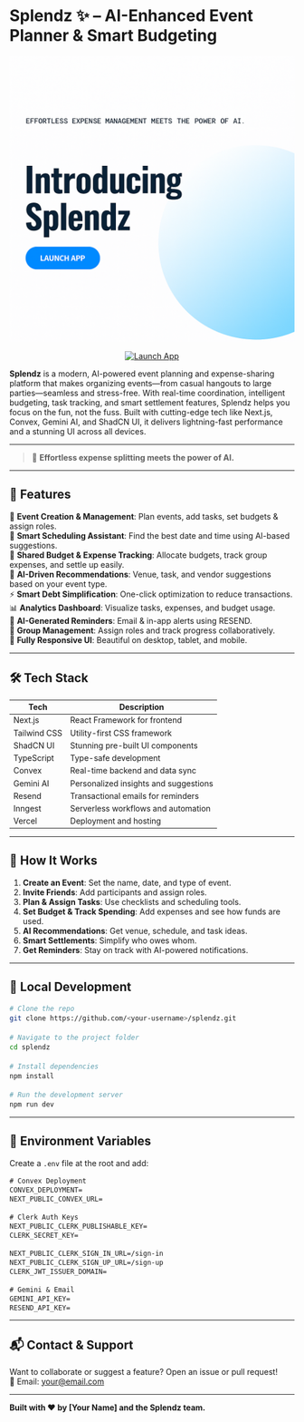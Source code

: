 # Splendz ✨ – AI-Enhanced Event Planner & Smart Budgeting

![Splendz Hero](./public/splendz-hero.png)

<p align="center">
  <a href="https://splendz.vercel.app" target="_blank">
    <img src="https://img.shields.io/badge/🚀 Launch%20App-brightgreen?style=for-the-badge&logo=vercel" alt="Launch App">
  </a>
</p>

**Splendz** is a modern, AI-powered event planning and expense-sharing platform that makes organizing events—from casual hangouts to large parties—seamless and stress-free. With real-time coordination, intelligent budgeting, task tracking, and smart settlement features, Splendz helps you focus on the fun, not the fuss. Built with cutting-edge tech like Next.js, Convex, Gemini AI, and ShadCN UI, it delivers lightning-fast performance and a stunning UI across all devices.

---

> 📌 **Effortless expense splitting meets the power of AI.**

---

## 🌟 Features

🎉 **Event Creation & Management**: Plan events, add tasks, set budgets & assign roles.  
📆 **Smart Scheduling Assistant**: Find the best date and time using AI-based suggestions.  
💸 **Shared Budget & Expense Tracking**: Allocate budgets, track group expenses, and settle up easily.  
🧠 **AI-Driven Recommendations**: Venue, task, and vendor suggestions based on your event type.  
⚡ **Smart Debt Simplification**: One-click optimization to reduce transactions.  
📊 **Analytics Dashboard**: Visualize tasks, expenses, and budget usage.  
🔔 **AI-Generated Reminders**: Email & in-app alerts using RESEND.  
👥 **Group Management**: Assign roles and track progress collaboratively.  
📲 **Fully Responsive UI**: Beautiful on desktop, tablet, and mobile.

---

## 🛠️ Tech Stack

| Tech          | Description                              |
|---------------|------------------------------------------|
| Next.js       | React Framework for frontend             |
| Tailwind CSS  | Utility-first CSS framework              |
| ShadCN UI     | Stunning pre-built UI components         |
| TypeScript    | Type-safe development                    |
| Convex        | Real-time backend and data sync          |
| Gemini AI     | Personalized insights and suggestions    |
| Resend        | Transactional emails for reminders       |
| Inngest       | Serverless workflows and automation      |
| Vercel        | Deployment and hosting                   |

---

## 🧭 How It Works

1. **Create an Event**: Set the name, date, and type of event.  
2. **Invite Friends**: Add participants and assign roles.  
3. **Plan & Assign Tasks**: Use checklists and scheduling tools.  
4. **Set Budget & Track Spending**: Add expenses and see how funds are used.  
5. **AI Recommendations**: Get venue, schedule, and task ideas.  
6. **Smart Settlements**: Simplify who owes whom.  
7. **Get Reminders**: Stay on track with AI-powered notifications.

---

## 🧪 Local Development

```bash
# Clone the repo
git clone https://github.com/<your-username>/splendz.git

# Navigate to the project folder
cd splendz

# Install dependencies
npm install

# Run the development server
npm run dev
```

---

## 🔐 Environment Variables

Create a `.env` file at the root and add:

```env
# Convex Deployment
CONVEX_DEPLOYMENT=
NEXT_PUBLIC_CONVEX_URL=

# Clerk Auth Keys
NEXT_PUBLIC_CLERK_PUBLISHABLE_KEY=
CLERK_SECRET_KEY=

NEXT_PUBLIC_CLERK_SIGN_IN_URL=/sign-in
NEXT_PUBLIC_CLERK_SIGN_UP_URL=/sign-up
CLERK_JWT_ISSUER_DOMAIN=

# Gemini & Email
GEMINI_API_KEY=
RESEND_API_KEY=
```

---

## 📬 Contact & Support

Want to collaborate or suggest a feature? Open an issue or pull request!  
📧 Email: your@email.com

---

**Built with ❤️ by [Your Name] and the Splendz team.**
